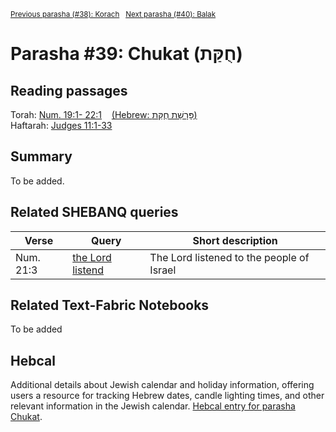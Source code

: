 <sup><a href="../38%20-%20Korach">Previous parasha (#38): Korach</a> &nbsp;&nbsp;<a href="../40%20-%20Balak">Next parasha (#40): Balak</a></sup>

# Parasha #39: Chukat (חֻקַּת)

## Reading passages

Torah: [Num. 19:1- 22:1](https://www.stepbible.org/?q=version=NASB2020|reference=Num.19:1-22:1&options=HNVUG) &nbsp;&nbsp; [(Hebrew: פָּרָשַׁת חֻקַּת)](https://tikkun.io/#/p/chukat)<br>
Haftarah: 
[Judges 11:1-33](https://www.stepbible.org/?q=version=NASB2020|reference=Jud.11:1-33&options=HNVUG)

## Summary

To be added.

## Related SHEBANQ queries

Verse | Query | Short description
--- | --- | --- 
Num. 21:3 | [the Lord listend](https://shebanq.ancient-data.org/hebrew/query?version=2017&id=2937&page=1&mr=r&qw=q) | The Lord listened to the people of Israel


## Related Text-Fabric Notebooks

To be added

## Hebcal

Additional details about Jewish calendar and holiday information, offering users a resource for tracking Hebrew dates, candle lighting times, and other relevant information in the Jewish calendar. [Hebcal entry for parasha Chukat](https://www.hebcal.com/sedrot/chukat).

